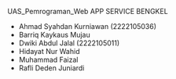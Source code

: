 UAS_Pemrograman_Web
    APP SERVICE BENGKEL

- Ahmad Syahdan Kurniawan (2222105036)
- Barriq Kaykaus Mujau
- Dwiki Abdul Jalal (2222105011)
- Hidayat Nur Wahid
- Muhammad Faizal
- Rafli Deden Juniardi
